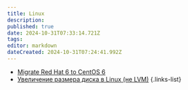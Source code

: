 ```yaml
---
title: Linux
description: 
published: true
date: 2024-10-31T07:33:14.721Z
tags: 
editor: markdown
dateCreated: 2024-10-31T07:24:41.992Z
---
```


- [Migrate Red Hat 6 to CentOS 6](/ИТ/SAP/Linux/Migrate_Red_Hat_6_to_CentOS_6)
- [Увеличение размера диска в Linux (не LVM)](/ИТ/SAP/Linux/Red_Hat_Resize)
{.links-list}